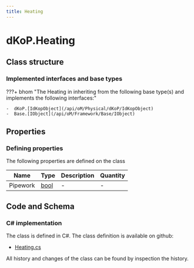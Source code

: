 ```yaml
---
title: Heating
---
```


# dKoP.Heating



## Class structure

### Implemented interfaces and base types

???+ bhom "The Heating in inheriting from the following base type(s) and implements the following interfaces:"

    -  dKoP.[IdKopObject](/api/oM/Physical/dKoP/IdKopObject)
    -  Base.[IObject](/api/oM/Framework/Base/IObject)


## Properties



### Defining properties

The following properties are defined on the class

| Name             | Type             | Description      | Quantity         |
|------------------|------------------|------------------|------------------|
| Pipework | [bool](https://learn.microsoft.com/en-us/dotnet/api/System.Boolean?view=netstandard-2.0) | - | - |


## Code and Schema

### C# implementation

The class is defined in C#. The class definition is available on github:

- [Heating.cs](https://github.com/BHoM/dKoP_Toolkit/blob/develop/dKoP_oM/Perfomance/Services/Heating.cs)

All history and changes of the class can be found by inspection the history.
